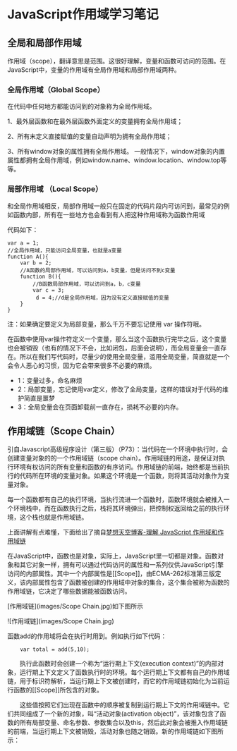 # JavaScript作用域学习笔记 

## 全局和局部作用域
作用域（scope），翻译意思是范围。这很好理解，变量和函数可访问的范围。在JavaScript中，变量的作用域有全局作用域和局部作用域两种。
### 全局作用域（Global Scope）
在代码中任何地方都能访问到的对象称为全局作用域。

1、最外层函数和在最外层函数外面定义的变量拥有全局作用域；

2、所有末定义直接赋值的变量自动声明为拥有全局作用域；

3、所有window对象的属性拥有全局作用域。
一般情况下，window对象的内置属性都拥有全局作用域，例如window.name、window.location、window.top等等。
### 局部作用域 （Local Scope）
和全局作用域相反，局部作用域一般只在固定的代码片段内可访问到，最常见的例如函数内部，所有在一些地方也会看到有人把这种作用域称为函数作用域

代码如下：

    var a = 1;
    //全局作用域，只能访问全局变量，也就是a变量
    function A(){
        var b = 2;
        //A函数的局部作用域，可以访问到a，b变量，但是访问不到c变量
        function B(){
            //B函数局部作用域，可以访问到a，b，c变量
            var c = 3;
             d = 4;//d是全局作用域，因为没有定义直接赋值的变量
        }
    }

注：如果确定要定义为局部变量，那么千万不要忘记使用 var 操作符哦。 

在函数中使用var操作符定义一个变量，那么当这个函数执行完毕之后，这个变量也会被销毁（也有的情况下不会，比如闭包，后面会说明），而全局变量会一直存在。所以在我们写代码时，尽量少的使用全局变量，滥用全局变量，简直就是一个会令人恶心的习惯，因为它会带来很多不必要的麻烦。


* 1：变量过多，命名麻烦
* 2：局部变量，忘记使用var定义，修改了全局变量，这样的错误对于代码的维护简直是噩梦
* 3：全局变量会在页面卸载前一直存在，损耗不必要的内存。

##  作用域链（Scope Chain）
引自Javascript高级程序设计（第三版）（P73）：当代码在一个环境中执行时，会创建变量对象的的一个作用域链（scope chain）。作用域链的用途，是保证对执行环境有权访问的所有变量和函数的有序访问。作用域链的前端，始终都是当前执行的代码所在环境的变量对象。如果这个环境是一个函数，则将其活动对象作为变量对象。

每一个函数都有自己的执行环境，当执行流进一个函数时，函数环境就会被推入一个环境栈中，而在函数执行之后，栈将其环境弹出，把控制权返回给之前的执行环境，这个栈也就是作用域链。

上面讲解有点难懂，下面给出了摘自[梦想天空博客-理解 JavaScript 作用域和作用域链](http://www.cnblogs.com/lhb25/archive/2011/09/06/javascript-scope-chain.html)

在JavaScript中，函数也是对象，实际上，JavaScript里一切都是对象。函数对象和其它对象一样，拥有可以通过代码访问的属性和一系列仅供JavaScript引擎访问的内部属性。其中一个内部属性是[[Scope]]，由ECMA-262标准第三版定义，该内部属性包含了函数被创建的作用域中对象的集合，这个集合被称为函数的作用域链，它决定了哪些数据能被函数访问。

[作用域链](images/Scope Chain.jpg)如下图所示

![作用域链](images/Scope Chain.jpg)

函数add的作用域将会在执行时用到。例如执行如下代码：

        var total = add(5,10);

　　执行此函数时会创建一个称为“运行期上下文(execution context)”的内部对象，运行期上下文定义了函数执行时的环境。每个运行期上下文都有自己的作用域链，用于标识符解析，当运行期上下文被创建时，而它的作用域链初始化为当前运行函数的[[Scope]]所包含的对象。

　　这些值按照它们出现在函数中的顺序被复制到运行期上下文的作用域链中。它们共同组成了一个新的对象，叫“活动对象(activation object)”，该对象包含了函数的所有局部变量、命名参数、参数集合以及this，然后此对象会被推入作用域链的前端，当运行期上下文被销毁，活动对象也随之销毁。新的作用域链如下图所示：
　　
